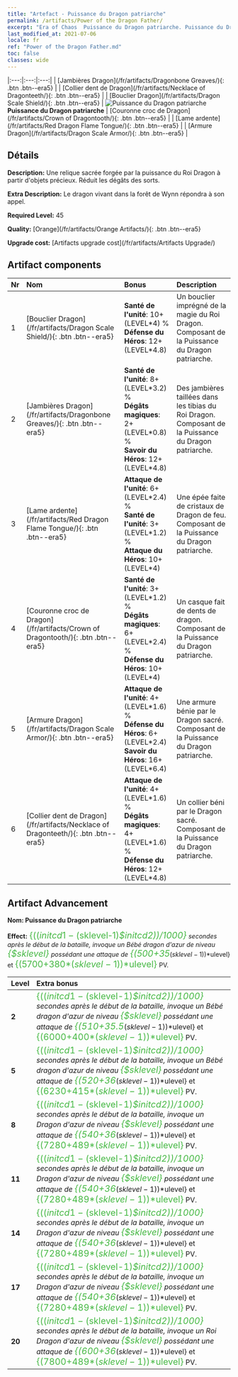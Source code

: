 ```yaml
---
title: "Artefact - Puissance du Dragon patriarche"
permalink: /artifacts/Power of the Dragon Father/
excerpt: "Era of Chaos  Puissance du Dragon patriarche. Puissance du Dragon patriarche Une relique sacrée forgée par la puissance du Roi Dragon à partir d'objets précieux. Réduit les dégâts des sorts."
last_modified_at: 2021-07-06
locale: fr
ref: "Power of the Dragon Father.md"
toc: false
classes: wide
---
```


  |:---:|:---:|:---:| 
  |  [Jambières Dragon](/fr/artifacts/Dragonbone Greaves/){: .btn .btn--era5} |   |  [Collier dent de Dragon](/fr/artifacts/Necklace of Dragonteeth/){: .btn .btn--era5} | 
  |  [Bouclier Dragon](/fr/artifacts/Dragon Scale Shield/){: .btn .btn--era5} | ![Puissance du Dragon patriarche](/images/t/icon_artifact_40.png) **Puissance du Dragon patriarche** |  [Couronne croc de Dragon](/fr/artifacts/Crown of Dragontooth/){: .btn .btn--era5} | 
  |  [Lame ardente](/fr/artifacts/Red Dragon Flame Tongue/){: .btn .btn--era5} |   |  [Armure Dragon](/fr/artifacts/Dragon Scale Armor/){: .btn .btn--era5} | 


## Détails

 **Description:** Une relique sacrée forgée par la puissance du Roi Dragon à partir d'objets précieux. Réduit les dégâts des sorts.

 **Extra Description:** Le dragon vivant dans la forêt de Wynn répondra à son appel.

 **Required Level:** 45

 **Quality:** [Orange](/fr/artifacts/Orange Artifacts/){: .btn .btn--era5}

 **Upgrade cost:** [Artifacts upgrade cost](/fr/artifacts/Artifacts Upgrade/)



## Artifact components

  | Nr |    Nom    |   Bonus | Description | 
  |:---|:-----------|:--------|:------------| 
  | 1 | [Bouclier Dragon](/fr/artifacts/Dragon Scale Shield/){: .btn .btn--era5} | **Santé de l'unité**: 10+(LEVEL\*4) %<br/>**Défense du Héros**: 12+(LEVEL\*4.8) | Un bouclier imprégné de la magie du Roi Dragon. Composant de la Puissance du Dragon patriarche. | 
  | 2 | [Jambières Dragon](/fr/artifacts/Dragonbone Greaves/){: .btn .btn--era5} | **Santé de l'unité**: 8+(LEVEL\*3.2) %<br/>**Dégâts magiques**: 2+(LEVEL\*0.8) %<br/>**Savoir du Héros**: 12+(LEVEL\*4.8) | Des jambières taillées dans les tibias du Roi Dragon. Composant de la Puissance du Dragon patriarche. | 
  | 3 | [Lame ardente](/fr/artifacts/Red Dragon Flame Tongue/){: .btn .btn--era5} | **Attaque de l'unité**: 6+(LEVEL\*2.4) %<br/>**Santé de l'unité**: 3+(LEVEL\*1.2) %<br/>**Attaque du Héros**: 10+(LEVEL\*4) | Une épée faite de cristaux de Dragon de feu. Composant de la Puissance du Dragon patriarche. | 
  | 4 | [Couronne croc de Dragon](/fr/artifacts/Crown of Dragontooth/){: .btn .btn--era5} | **Santé de l'unité**: 3+(LEVEL\*1.2) %<br/>**Dégâts magiques**: 6+(LEVEL\*2.4) %<br/>**Défense du Héros**: 10+(LEVEL\*4) | Un casque fait de dents de dragon. Composant de la Puissance du Dragon patriarche. | 
  | 5 | [Armure Dragon](/fr/artifacts/Dragon Scale Armor/){: .btn .btn--era5} | **Attaque de l'unité**: 4+(LEVEL\*1.6) %<br/>**Défense du Héros**: 6+(LEVEL\*2.4)<br/>**Savoir du Héros**: 16+(LEVEL\*6.4) | Une armure bénie par le Dragon sacré. Composant de la Puissance du Dragon patriarche. | 
  | 6 | [Collier dent de Dragon](/fr/artifacts/Necklace of Dragonteeth/){: .btn .btn--era5} | **Attaque de l'unité**: 4+(LEVEL\*1.6) %<br/>**Dégâts magiques**: 4+(LEVEL\*1.6) %<br/>**Défense du Héros**: 12+(LEVEL\*4.8) | Un collier béni par le Dragon sacré. Composant de la Puissance du Dragon patriarche. | 


## Artifact Advancement

 **Nom: Puissance du Dragon patriarche**

 **Effect:** <span style="color: #48b946;font-size:20px">{(($initcd1-($sklevel-1)*$initcd2))/1000}</span> secondes après le début de la bataille, invoque un Bébé dragon d'azur de niveau <span style="color: #48b946;font-size:20px">{$sklevel}</span> possédant une attaque de <span style="color: #48b946;font-size:20px">{(500+35*($sklevel-1))*$ulevel}</span> et <span style="color: #48b946;font-size:20px">{(5700+380*($sklevel-1))*$ulevel}</span> PV.

  |  Level  |    Extra bonus  | 
  |:--------|:----------------| 
  | **2** | <span style="color: #48b946;font-size:20px">{(($initcd1-($sklevel-1)*$initcd2))/1000}</span> secondes après le début de la bataille, invoque un Bébé dragon d'azur de niveau <span style="color: #48b946;font-size:20px">{$sklevel}</span> possédant une attaque de <span style="color: #48b946;font-size:20px">{(510+35.5*($sklevel-1))*$ulevel}</span> et <span style="color: #48b946;font-size:20px">{(6000+400*($sklevel-1))*$ulevel}</span> PV. | 
  | **5** | <span style="color: #48b946;font-size:20px">{(($initcd1-($sklevel-1)*$initcd2))/1000}</span> secondes après le début de la bataille, invoque un Bébé dragon d'azur de niveau <span style="color: #48b946;font-size:20px">{$sklevel}</span> possédant une attaque de <span style="color: #48b946;font-size:20px">{(520+36*($sklevel-1))*$ulevel}</span> et <span style="color: #48b946;font-size:20px">{(6230+415*($sklevel-1))*$ulevel}</span> PV. | 
  | **8** | <span style="color: #48b946;font-size:20px">{(($initcd1-($sklevel-1)*$initcd2))/1000}</span> secondes après le début de la bataille, invoque un Dragon d'azur de niveau <span style="color: #48b946;font-size:20px">{$sklevel}</span> possédant une attaque de <span style="color: #48b946;font-size:20px">{(540+36*($sklevel-1))*$ulevel}</span> et <span style="color: #48b946;font-size:20px">{(7280+489*($sklevel-1))*$ulevel}</span> PV. | 
  | **11** | <span style="color: #48b946;font-size:20px">{(($initcd1-($sklevel-1)*$initcd2))/1000}</span> secondes après le début de la bataille, invoque un Dragon d'azur de niveau <span style="color: #48b946;font-size:20px">{$sklevel}</span> possédant une attaque de <span style="color: #48b946;font-size:20px">{(540+36*($sklevel-1))*$ulevel}</span> et <span style="color: #48b946;font-size:20px">{(7280+489*($sklevel-1))*$ulevel}</span> PV. | 
  | **14** | <span style="color: #48b946;font-size:20px">{(($initcd1-($sklevel-1)*$initcd2))/1000}</span> secondes après le début de la bataille, invoque un Dragon d'azur de niveau <span style="color: #48b946;font-size:20px">{$sklevel}</span> possédant une attaque de <span style="color: #48b946;font-size:20px">{(540+36*($sklevel-1))*$ulevel}</span> et <span style="color: #48b946;font-size:20px">{(7280+489*($sklevel-1))*$ulevel}</span> PV. | 
  | **17** | <span style="color: #48b946;font-size:20px">{(($initcd1-($sklevel-1)*$initcd2))/1000}</span> secondes après le début de la bataille, invoque un Dragon d'azur de niveau <span style="color: #48b946;font-size:20px">{$sklevel}</span> possédant une attaque de <span style="color: #48b946;font-size:20px">{(540+36*($sklevel-1))*$ulevel}</span> et <span style="color: #48b946;font-size:20px">{(7280+489*($sklevel-1))*$ulevel}</span> PV. | 
  | **20** | <span style="color: #48b946;font-size:20px">{(($initcd1-($sklevel-1)*$initcd2))/1000}</span> secondes après le début de la bataille, invoque un Roi Dragon d'azur de niveau <span style="color: #48b946;font-size:20px">{$sklevel}</span> possédant une attaque de <span style="color: #48b946;font-size:20px">{(600+36*($sklevel-1))*$ulevel}</span> et <span style="color: #48b946;font-size:20px">{(7800+489*($sklevel-1))*$ulevel}</span> PV. | 
